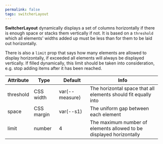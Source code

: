 ```yaml
---
permalink: false
tags: switcherLayout
---
```


**SwitcherLayout** dynamically displays a set of columns horizontally if there is enough space or stacks them vertically if not.
It is based on a `threshold` which all elements' widths added up must be less than for them to be laid out horizontally.

There is also a `limit` prop that says how many elements are allowed to display horizontally,
if exceeded all elements will always be displayed vertically.
If filled dynamically, this limit should be taken into consideration,
e.g. stop adding items after it has been reached.

| Attribute | Type       | Default        | Info                                                                |
| --------- | ---------- | -------------- | ------------------------------------------------------------------- |
| threshold | CSS width  | var(--measure) | The horizontal space that all elements should fit equally into      |
| space     | CSS margin | var(--s1)      | The uniform gap between each element                                |
| limit     | number     | 4              | The maximum number of elements allowed to be displayed horizontally |
